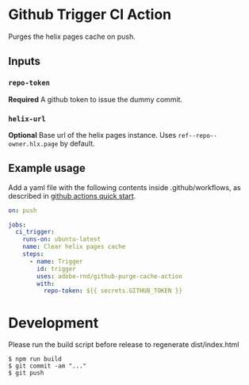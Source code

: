 # Github Trigger CI Action

Purges the helix pages cache on push.

## Inputs

### `repo-token`

**Required** A github token to issue the dummy commit.

### `helix-url`

**Optional** Base url of the helix pages instance. Uses
`ref--repo--owner.hlx.page` by default.

## Example usage

Add a yaml file with the following contents inside .github/workflows, as
described in [github actions quick
start](https://docs.github.com/en/free-pro-team@latest/actions/quickstart).

```yaml
on: push

jobs:
  ci_trigger:
    runs-on: ubuntu-latest
    name: Clear helix pages cache
    steps:
      - name: Trigger
        id: trigger
        uses: adobe-rnd/github-purge-cache-action
        with:
          repo-token: ${{ secrets.GITHUB_TOKEN }}
```

# Development

Please run the build script before release to regenerate dist/index.html

```sh-session
$ npm run build
$ git commit -am "..."
$ git push
```

